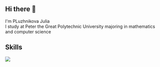 ## Hi there 👋
I'm PLuzhnikova Julia  
I study at Peter the Great Polytechnic University majoring in mathematics and computer science

<!--
**uliapluzh/uliapluzh** is a ✨ _special_ ✨ repository because its `README.md` (this file) appears on your GitHub profile.

Here are some ideas to get you started:

- 🔭 I’m currently working on ...
- 🌱 I’m currently learning ...
- 👯 I’m looking to collaborate on ...
- 🤔 I’m looking for help with ...
- 💬 Ask me about ...
- 📫 How to reach me: ...
- 😄 Pronouns: ...
- ⚡ Fun fact: ...
-->
## Skills
![](https://github-readme-stats.vercel.app/api/top-langs/?username=uliapluzh&theme=dark&hide_border=true&include_all_commits=false&count_private=false&layout=compact) 
